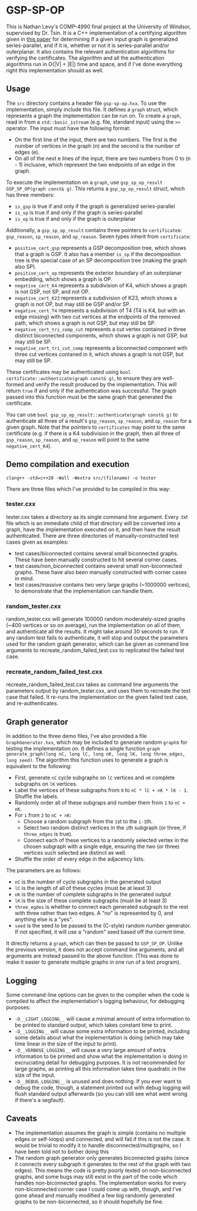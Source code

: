 # GSP-SP-OP

This is Nathan Levy's COMP-4990 final project at the University of Windsor, supervised by Dr. Tsin.
It is a C++ implementation of a certifying algorithm given in <a href="https://www.sciencedirect.com/science/article/abs/pii/S0166218X22003900?via%3Dihub">this paper</a> for determining if a given input graph is generalized series-parallel, and if it is, whether or not it is series-parallel and/or outerplanar. It also contains the relevant authentication algorithms for verifying the certificates. The algorithm and all the authentication algorithms run in O(|V| + |E|) time and space, and if I've done everything right this implementation should as well.

## Usage

The `src` directory contains a header file `gsp-sp-op.hxx`. To use the implementation, simply include this file. It defines a `graph` struct, which represents a graph the implementation can be run on.
To create a `graph`, read in from a `std::basic_istream` (e.g. file, standard input) using the `>>` operator. The input must have the following format:
* On the first line of the input, there are two numbers. The first is the number of vertices in the graph (n) and the second is the number of edges (e).
* On all of the next e lines of the input, there are two numbers from 0 to (n - 1) inclusive, which represent the two endpoints of an edge in the graph.

To execute the implementation on a `graph`, use `gsp_sp_op_result GSP_SP_OP(graph const& g)`. This returns a `gsp_sp_op_result` struct, which has three members:
* `is_gsp` is true if and only if the graph is generalized series-parallel
* `is_sp` is true if and only if the graph is series-parallel
* `is_op` is true if and only if the graph is outerplanar

Additionally, a `gsp_sp_op_result` contains three pointers to `certificate`s: `gsp_reason`, `sp_reason`, and `op_reason`. Seven types inherit from `certificate`:
* `positive_cert_gsp` represents a GSP decomposition tree, which shows that a graph is GSP. It also has a member `is_sp` if the decomposition tree is the special case of an SP decomposition tree (making the graph also SP).
* `positive_cert_op` represents the exterior boundary of an outerplanar embedding, which shows a graph is OP.
* `negative_cert_K4` represents a subdivision of K4, which shows a graph is not GSP, not SP, and not OP.
* `negative_cert_K23` represents a subdivision of K23, which shows a graph is not OP, but may still be GSP and/or SP.
* `negative_cert_T4` represents a subdivision of T4 (T4 is K4, but with an edge missing) with two cut vertices at the endpoints of the removed path, which shows a graph is not GSP, but may still be SP.
* `negative_cert_tri_comp_cut` represents a cut vertex contained in three distinct biconnected components, which shows a graph is not GSP, but may still be SP.
* `negative_cert_tri_cut_comp` represents a biconnected component with three cut vertices contaned in it, which shows a graph is not GSP, but may still be SP.

These certificates may be authenticated using `bool certificate::authenticate(graph const& g)`, to ensure they are well-formed and verify the result produced by the implementation. This will return `true` if and only if the authentication was successful. The graph passed into this function must be the same graph that generated the certificate.

You can use `bool gsp_sp_op_result::authenticate(graph const& g)` to authenticate all three of a result's `gsp_reason`, `sp_reason`, and `op_reason` for a given graph. Note that the pointers to `certificates` may point to the same certificate (e.g. if there is a K4 subdivision in the graph, then all three of `gsp_reason`, `sp_reason`, and `op_reason` will point to the same `negative_cert_K4`).

## Demo compilation and execution

`clang++ -std=c++20 -Wall -Wextra src/(filename) -o tester`

There are three files which I've provided to be compiled in this way:
### tester.cxx
tester.cxx takes a directory as its single command line argument. Every .txt file which is an immediate child of that directory will be converted into a graph, have the implementation executed on it, and then have the result authenticated. There are three directories of manually-constructed test cases given as examples:
* test cases/biconnected contains several small biconnected graphs. These have been manually constructed to hit several corner cases.
* test cases/non_biconnected contains several small non-biconnected graphs. These have also been manually constructed with corner cases in mind.
* test cases/massive contains two very large graphs (~1000000 vertices), to demonstrate that the implementation can handle them.

### random_tester.cxx
random_tester.cxx will generate 100000 random moderately-sized graphs (~400 vertices or so on average), run the implementation on all of them, and authenticate all the results. It might take around 30 seconds to run. If any random test fails to authenticate, it will stop and output the parameters used for the random graph generator, which can be given as command line arguments to recreate_random_failed_test.cxx to replicated the failed test case.

### recreate_random_failed_test.cxx
recreate_random_failed_test.cxx takes as command line arguments the parameters output by random_tester.cxx, and uses them to recreate the test case that failed. It re-runs the implementation on the given failed test case, and re-authenticates.

## Graph generator
In addition to the three demo files, I've also provided a file `GraphGenerator.hxx`, which may be included to generate random `graph`s for testing the implementation on. It defines a single function `graph generate_graph(long nC, long lC, long nK, long lK, long three_edges, long seed)`. The algorithm this function uses to generate a graph is equivalent to the following:
* First, generate `nC` cycle subgraphs on `lC` vertices and `nK` complete subgraphs on `lK` vertices.
* Label the vertices of these subgraphs from `0` to `nC * lC + nK * lK - 1`. Shuffle the labels.
* Randomly order all of these subgraps and number them from `1` to `nC + nK`.
* For `i` from `2` to `nC + nK`:
  * Choose a random subgraph from the `1`st to the `i-1`th.
  * Select two random distinct vertices in the `i`th subgraph (or three, if `three_edges` is true).
  * Connect each of these vertices to a randomly selected vertex in the chosen subgraph with a single edge, ensuring the two (or three) vertices such selected are distinct as well.
* Shuffle the order of every edge in the adjacency lists.

The parameters are as follows:
* `nC` is the number of cycle subgraphs in the generated output
* `lC` is the length of all of these cycles (must be at least 3)
* `nK` is the number of complete subgraphs in the generated output
* `lK` is the size of these complete subgraphs (must be at least 3)
* `three_egdes` is whether to connect each generated subgraph to the rest with three rather than two edges. A "no" is represented by 0, and anything else is a "yes".
* `seed` is the seed to be passed to the (C-style) random number generator. If not specified, it will use a "random" seed based off the current time.

It directly returns a `graph`, which can then be passed to `GSP_SP_OP`. Unlike the previous version, it does not accept command line arguments, and all arguments are instead passed to the above function. (This was done to make it easier to generate multiple graphs in one run of a test program).

## Logging
Some command-line options can be given to the compiler when the code is compiled to affect the implementation's logging behaviour, for debugging purposes:
* `-D__LIGHT_LOGGING__` will cause a minimal amount of extra information to be printed to standard output, which takes constant time to print.
* `-D__LOGGING__` will cause some extra information to be printed, including some details about what the implementation is doing (which may take time linear in the size of the input to print).
* `-D__VERBOSE_LOGGING__` will cause a very large amount of extra information to be printed and show what the implementation is doing in excruciating detail for debugging purposes. It is not recommended for large graphs, as printing all this information takes time quadratic in the size of the input.
* `-D__DEBUG_LOGGING__` is unused and does nothing. If you ever want to debug the code, though, a statement printed out with debug logging will flush standard output afterwards (so you can still see what went wrong if there's a segfault).

## Caveats
* The implementation assumes the graph is simple (contains no multiple edges or self-loops) and connected, and will fail if this is not the case. It would be trivial to modify it to handle disconnected/multigraphs, so I have been told not to bother doing this
* The random graph generator only generates biconnected graphs (since it connects every subgraph it generates to the rest of the graph with two edges). This means the code is pretty poorly tested on non-biconnected graphs, and some bugs may still exist in the part of the code which handles non-biconnected graphs. The implementation works for every non-biconnected corner case I could come up with, though, and I've gone ahead and manually modified a few big randomly generated graphs to be non-biconnected, so it should hopefully be fine.

